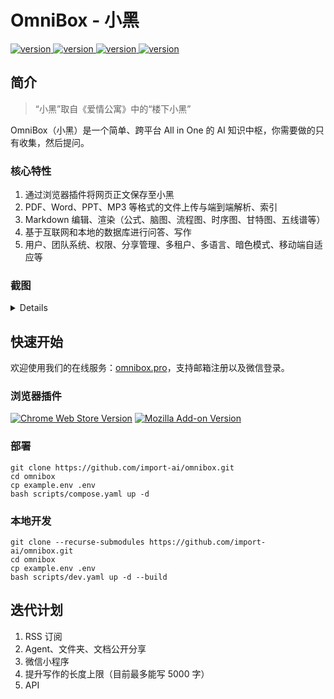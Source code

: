 # OmniBox - 小黑

<a href="https://github.com/import-ai/omnibox-web/releases">
    <img src="https://img.shields.io/github/v/release/import-ai/omnibox-web?color=brightgreen&label=Web&sort=semver" alt="version">
</a>
<a href="https://github.com/import-ai/omnibox-backend/releases">
    <img src="https://img.shields.io/github/v/release/import-ai/omnibox-backend?color=blue&label=Backend&sort=semver" alt="version">
</a>
<a href="https://github.com/import-ai/omnibox-wizard/releases">
    <img src="https://img.shields.io/github/v/release/import-ai/omnibox-wizard?color=orange&label=Wizard&sort=semver" alt="version">
</a>
<a href="https://github.com/import-ai/omnibox-browser-extension/releases">
    <img src="https://img.shields.io/github/v/release/import-ai/omnibox-browser-extension?color=yellow&label=Browser Extension&sort=semver" alt="version">
</a>

## 简介

> “小黑”取自《爱情公寓》中的“楼下小黑”

OmniBox（小黑）是一个简单、跨平台 All in One 的 AI 知识中枢，你需要做的只有收集，然后提问。

### 核心特性

1. 通过浏览器插件将网页正文保存至小黑
2. PDF、Word、PPT、MP3 等格式的文件上传与端到端解析、索引
3. Markdown 编辑、渲染（公式、脑图、流程图、时序图、甘特图、五线谱等）
4. 基于互联网和本地的数据库进行问答、写作
5. 用户、团队系统、权限、分享管理、多租户、多语言、暗色模式、移动端自适应等

### 截图

<details>
<table>
<tr>
<th>功能</th>
<th>源</th>
<th>解析结果</th>
</tr>
<tr>
<td>收藏网页</td>
<td><img src="assets/screenshots/extension/SCR-20250727-uniy.png" alt="Source web"></td>
<td><img src="assets/screenshots/extension/SCR-20250727-srzd.png" alt="Extension parsing result"></td>
</tr>
<tr>
<td rowspan="2">文件解析</td>
<td><audio src="assets/example.mp3" controls>
  Your browser does not support the audio element.
</audio></td>
<td><img src="assets/screenshots/uploads/SCR-20250727-uakj.png"></td>
</tr>
<tr>
<td><img src="assets/screenshots/uploads/SCR-20250727-ujjl.png"></td>
<td><img src="assets/screenshots/uploads/SCR-20250727-uanf.png">
<img src="assets/screenshots/uploads/SCR-20250727-uaoi.png"></td>
</tr>
</table>

<table>
<tr>
<th>功能</th>
<th>截图</th>
</tr>
<tr>
<td>问答</td>
<td><img src="assets/screenshots/chat/SCR-20250727-uder.png"></td>
</tr>
<tr>
<td>写作</td>
<td><img src="assets/screenshots/chat/SCR-20250727-udta.png">
<img src="assets/screenshots/chat/SCR-20250727-uegk.png"></td>
</tr>
<tr>
<td>Markdown</td>
<td><img src="assets/screenshots/markdown/SCR-20250727-ssnr.png">
<img src="assets/screenshots/markdown/SCR-20250727-ssou.png">
<img src="assets/screenshots/markdown/SCR-20250727-sspn.png">
<img src="assets/screenshots/markdown/SCR-20250727-ssqi.png"></td>
</tr>
</table>
</details>

## 快速开始

欢迎使用我们的在线服务：[omnibox.pro](https://www.omnibox.pro)，支持邮箱注册以及微信登录。

### 浏览器插件

[![Chrome Web Store Version](https://img.shields.io/chrome-web-store/v/gckiocdfdaofgabchobljcdimjieookl?label=Google%20Chrome&color=yellow)](https://chromewebstore.google.com/detail/save-to-omnibox/gckiocdfdaofgabchobljcdimjieookl)
[![Mozilla Add-on Version](https://img.shields.io/amo/v/save-to-omnibox?label=Mozilla%20Firefox&color=%23f72f54)
](https://addons.mozilla.org/en-US/firefox/addon/save-to-omnibox/)

### 部署

```shell
git clone https://github.com/import-ai/omnibox.git
cd omnibox
cp example.env .env
bash scripts/compose.yaml up -d
```

### 本地开发

```shell
git clone --recurse-submodules https://github.com/import-ai/omnibox.git
cd omnibox
cp example.env .env
bash scripts/dev.yaml up -d --build
```

## 迭代计划

1. RSS 订阅
2. Agent、文件夹、文档公开分享
3. 微信小程序
4. 提升写作的长度上限（目前最多能写 5000 字）
5. API
